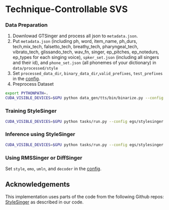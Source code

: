 # Technique-Controllable SVS

### Data Preparation 

1. Downlowad GTSinger and process all json to `metadata.json`.
2. Put `metadata.json` (including ph, word, item_name, ph_durs, tech,mix_tech, falsetto_tech, breathy_tech, pharyngeal_tech, vibrato_tech, glissando_tech, wav_fn, singer, ep_pitches, ep_notedurs, ep_types for each singing voice), `spker_set.json` (including all singers and their id), and `phone_set.json` (all phonemes of your dictionary) in `data/processed/style`
3. Set `processed_data_dir`, `binary_data_dir`,`valid_prefixes`, `test_prefixes` in the [config](./egs/stylesinger.yaml).
4. Preprocess Dataset 

```bash
export PYTHONPATH=.
CUDA_VISIBLE_DEVICES=$GPU python data_gen/tts/bin/binarize.py --config egs/stylesinger.yaml
```

### Training StyleSinger

```bash
CUDA_VISIBLE_DEVICES=$GPU python tasks/run.py --config egs/stylesinger.yaml  --exp_name StyleSinger --reset
```

### Inference using StyleSinger

```bash
CUDA_VISIBLE_DEVICES=$GPU python tasks/run.py --config egs/stylesinger.yaml  --exp_name StyleSinger --infer
```

### Using RMSSinger or DiffSinger

Set `style`, `emo`, `umln`, and `decoder` in the [config](./egs/stylesinger.yaml).

## Acknowledgements

This implementation uses parts of the code from the following Github repos:
[StyleSinger](https://github.com/AaronZ345/StyleSinger)
as described in our code.
